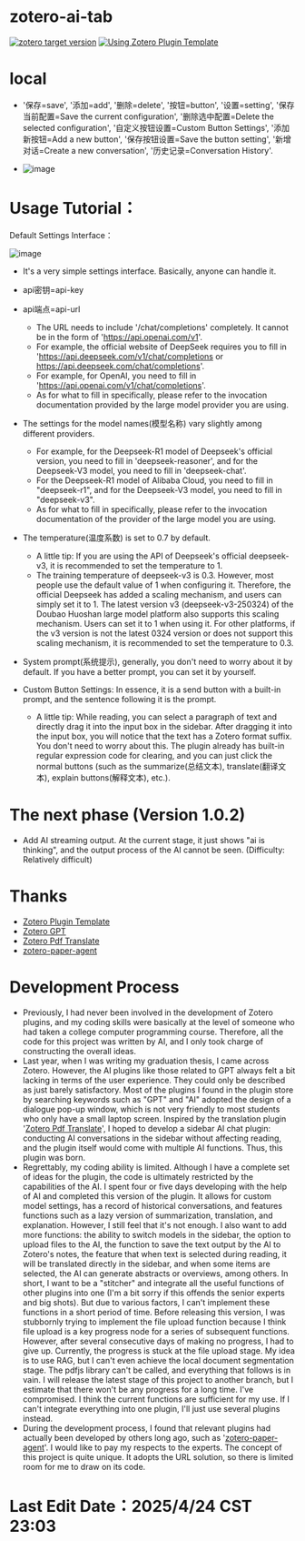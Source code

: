 # zotero-ai-tab
[![zotero target version](https://img.shields.io/badge/Zotero-7-green?style=flat-square&logo=zotero&logoColor=CC2936)](https://www.zotero.org)
[![Using Zotero Plugin Template](https://img.shields.io/badge/Using-Zotero%20Plugin%20Template-blue?style=flat-square&logo=github)](https://github.com/windingwind/zotero-plugin-template)

# local
 - '保存=save',  '添加=add',  '删除=delete',  '按钮=button',  '设置=setting',  '保存当前配置=Save the current configuration',  '删除选中配置=Delete the selected configuration',  '自定义按钮设置=Custom Button Settings',  '添加新按钮=Add a new button',  '保存按钮设置=Save the button setting',  '新增对话=Create a new conversation',  '历史记录=Conversation History'.

 - ![image](https://github.com/user-attachments/assets/7d2608ec-1e56-48c8-b129-8449d09e7454)


# Usage Tutorial：
Default Settings Interface：

![image](https://github.com/user-attachments/assets/a0caf0f4-25cc-463d-940c-4ce41a55ad2e)


 - It's a very simple settings interface. Basically, anyone can handle it.

 - api密钥=api-key

 - api端点=api-url
   - The URL needs to include '/chat/completions' completely. It cannot be in the form of 'https://api.openai.com/v1'. 
   - For example, the official website of DeepSeek requires you to fill in 'https://api.deepseek.com/v1/chat/completions or https://api.deepseek.com/chat/completions'. 
   - For example, for OpenAI, you need to fill in 'https://api.openai.com/v1/chat/completions'. 
   - As for what to fill in specifically, please refer to the invocation documentation provided by the large model provider you are using. 

 - The settings for the model names(模型名称) vary slightly among different providers. 
   - For example, for the Deepseek-R1 model of Deepseek's official version, you need to fill in 'deepseek-reasoner', and for the Deepseek-V3 model, you need to fill in 'deepseek-chat'. 
   - For the Deepseek-R1 model of Alibaba Cloud, you need to fill in "deepseek-r1", and for the Deepseek-V3 model, you need to fill in "deepseek-v3". 
   - As for what to fill in specifically, please refer to the invocation documentation of the provider of the large model you are using. 

 - The temperature(温度系数) is set to 0.7 by default. 
   - A little tip: If you are using the API of Deepseek's official deepseek-v3, it is recommended to set the temperature to 1.  
   - The training temperature of deepseek-v3 is 0.3. However, most people use the default value of 1 when configuring it. Therefore, the official Deepseek has added a scaling mechanism, and users can simply set it to 1. The latest version v3 (deepseek-v3-250324) of the Doubao Huoshan large model platform also supports this scaling mechanism. Users can set it to 1 when using it. For other platforms, if the v3 version is not the latest 0324 version or does not support this scaling mechanism, it is recommended to set the temperature to 0.3.  

 - System prompt(系统提示), generally, you don't need to worry about it by default. If you have a better prompt, you can set it by yourself.

 - Custom Button Settings: In essence, it is a send button with a built-in prompt, and the sentence following it is the prompt. 
   - A little tip: While reading, you can select a paragraph of text and directly drag it into the input box in the sidebar. After dragging it into the input box, you will notice that the text has a Zotero format suffix. You don't need to worry about this. The plugin already has built-in regular expression code for clearing, and you can just click the normal buttons (such as the summarize(总结文本), translate(翻译文本), explain buttons(解释文本), etc.).  


# The next phase (Version 1.0.2)
 - Add AI streaming output. At the current stage, it just shows "ai is thinking", and the output process of the AI cannot be seen. (Difficulty: Relatively difficult) 

# Thanks
- [Zotero Plugin Template](https://github.com/windingwind/zotero-plugin-template)
- [Zotero GPT](https://github.com/MuiseDestiny/zotero-gpt)
- [Zotero Pdf Translate](https://github.com/windingwind/zotero-pdf-translate)
- [zotero-paper-agent](https://github.com/windfollowingheart/zotero-paper-agent)

# Development Process
 - Previously, I had never been involved in the development of Zotero plugins, and my coding skills were basically at the level of someone who had taken a college computer programming course. Therefore, all the code for this project was written by AI, and I only took charge of constructing the overall ideas.  
 - Last year, when I was writing my graduation thesis, I came across Zotero. However, the AI plugins like those related to GPT always felt a bit lacking in terms of the user experience. They could only be described as just barely satisfactory. Most of the plugins I found in the plugin store by searching keywords such as "GPT" and "AI" adopted the design of a dialogue pop-up window, which is not very friendly to most students who only have a small laptop screen. Inspired by the translation plugin '[Zotero Pdf Translate](https://github.com/windingwind/zotero-pdf-translate)', I hoped to develop a sidebar AI chat plugin: conducting AI conversations in the sidebar without affecting reading, and the plugin itself would come with multiple AI functions. Thus, this plugin was born.  
 - Regrettably, my coding ability is limited. Although I have a complete set of ideas for the plugin, the code is ultimately restricted by the capabilities of the AI. I spent four or five days developing with the help of AI and completed this version of the plugin. It allows for custom model settings, has a record of historical conversations, and features functions such as a lazy version of summarization, translation, and explanation. However, I still feel that it's not enough. I also want to add more functions: the ability to switch models in the sidebar, the option to upload files to the AI, the function to save the text output by the AI to Zotero's notes, the feature that when text is selected during reading, it will be translated directly in the sidebar, and when some items are selected, the AI can generate abstracts or overviews, among others. In short, I want to be a "stitcher" and integrate all the useful functions of other plugins into one (I'm a bit sorry if this offends the senior experts and big shots). But due to various factors, I can't implement these functions in a short period of time. Before releasing this version, I was stubbornly trying to implement the file upload function because I think file upload is a key progress node for a series of subsequent functions. However, after several consecutive days of making no progress, I had to give up. Currently, the progress is stuck at the file upload stage. My idea is to use RAG, but I can't even achieve the local document segmentation stage. The pdfjs library can't be called, and everything that follows is in vain. I will release the latest stage of this project to another branch, but I estimate that there won't be any progress for a long time. I've compromised. I think the current functions are sufficient for my use. If I can't integrate everything into one plugin, I'll just use several plugins instead.  
 - During the development process, I found that relevant plugins had actually been developed by others long ago, such as '[zotero-paper-agent](https://github.com/windfollowingheart/zotero-paper-agent)'. I would like to pay my respects to the experts. The concept of this project is quite unique. It adopts the URL solution, so there is limited room for me to draw on its code.  

# Last Edit Date：2025/4/24 CST 23:03

